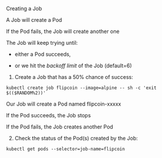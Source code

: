 Creating a Job

A Job will create a Pod

If the Pod fails, the Job will create another one

The Job will keep trying until:

* either a Pod succeeds,

* or we hit the *backoff limit* of the Job (default=6)

1. Create a Job that has a 50% chance of success:

```execute
kubectl create job flipcoin --image=alpine -- sh -c 'exit $(($RANDOM%2))'
```

Our Job will create a Pod named flipcoin-xxxxx

If the Pod succeeds, the Job stops

If the Pod fails, the Job creates another Pod

2. Check the status of the Pod(s) created by the Job:

```execute
kubectl get pods --selector=job-name=flipcoin
```
